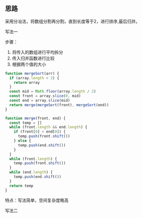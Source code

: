 ## 思路
采用分冶法，将数组分割再分割，直到长度等于2，进行排序,最后归并。


写法一

步骤：
1. 将传入的数组进行平均拆分
2. 传入归并函数进行比较
3. 根据两个值的大小


```js
function mergeSort(arr) {
  if (array.length < 2) {
    return array
  }
  const mid = Math.floor(array.length / 2)
  const front = array.slice(0, mid)
  const end = array.slice(mid)
  return merge(mergeSort(front), mergeSort(end))
}

function merge(front, end) {
  const temp = []
  while (front.length && end.length) {
    if (front[0] < end[0]) {
      temp.push(front.shift())
    } else {
      temp.push(end.shift())
    }
  }
  while (front.length) {
    temp.push(front.shift())
  }
  while (end.length) {
    temp.push(end.shift())
  }
  return temp
}
```

特点：写法简单，空间复杂度略高


写法二

```js





```




